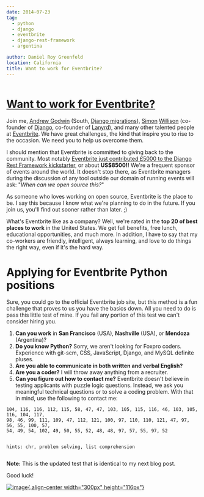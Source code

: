 ```yaml
---
date: 2014-07-23
tag:
  - python
  - django
  - eventbrite
  - django-rest-framework
  - argentina

author: Daniel Roy Greenfeld
location: California
title: Want to work for Eventbrite?
---
```


<div class="twelve wide column">
  <h1 class="ui block header">
    <div class="content">
      <a href="/want-to-work-for-eventbrite "
        >Want to work for Eventbrite?</a
      >
    </div>
  </h1>
  <p>
    Join me,
    <a href="http://www.aeracode.org/" target="_blank">Andrew Godwin</a> (South,
    <a
      href="https://docs.djangoproject.com/en/1.7/topics/migrations/"
      target="_blank"
      >Django migrations</a
    >),
    <a href="http://en.wikipedia.org/wiki/Simon_Willison" target="_blank"
      >Simon</a
    >
    <a href="http://blog.simonwillison.net/" target="_blank">Willison</a>
    (co-founder of
    <a href="http://djangoproject.com" target="_blank">Django</a>, co-founder of
    <a href="http://lanyrd.com/" target="_blank">Lanyrd</a>), and many other
    talented people at
    <a href="https://eventbrite.com" target="_blank">Eventbrite</a>. We have
    great challenges, the kind that inspire you to rise to the occasion. We need
    you to help us overcome them.
  </p>
  <p>
    I should mention that Eventbrite is committed to giving back to the
    community. Most notably
    <a
      href="https://www.kickstarter.com/projects/tomchristie/django-rest-framework-3/posts/921581"
      target="_blank"
      >Eventbrite just contributed £5000 to the Django Rest Framework
      kickstarter</a
    >, or about <strong>US$8500!!</strong> We're a frequent sponsor of events
    around the world. It doesn't stop there, as Eventbrite managers during the
    discussion of any tool outside our domain of running events will ask: "<em
      >When can we open source this?</em
    >"
  </p>
  <p>
    As someone who loves working on open source, Eventbrite is the place to be.
    I say this because I know what we're planning to do in the future. If you
    join us, you'll find out sooner rather than later. ;)
  </p>
  <p>
    What's Eventbrite like as a company? Well, we're rated in the
    <strong>top 20 of best places to work</strong> in the United States. We get
    full benefits, free lunch, educational opportunities, and much more. In
    addition, I have to say that my co-workers are friendly, intelligent, always
    learning, and love to do things the right way, even if it's the hard way.
  </p>
  <h1 id="applying-for-eventbrite-python-positions">
    Applying for Eventbrite Python positions
  </h1>
  <p>
    Sure, you could go to the official Eventbrite job site, but this method is a
    fun challenge that proves to us you have the basics down. All you need to do
    is pass this little test of mine. If you fail any portion of this test we
    can't consider hiring you.
  </p>
  <ol>
    <li>
      <strong>Can you work</strong> in <strong>San Francisco</strong> (USA),
      <strong>Nashville</strong> (USA), or <strong>Mendoza</strong> (Argentina)?
    </li>
    <li>
      <strong>Do you know Python?</strong> Sorry, we aren't looking for Foxpro
      coders. Experience with git-scm, CSS, JavaScript, Django, and MySQL
      definite pluses.
    </li>
    <li>
      <strong
        >Are you able to communicate in both written and verbal English?</strong
      >
    </li>
    <li>
      <strong>Are you a coder?</strong> I will throw away anything from a
      recruiter.
    </li>
    <li>
      <strong>Can you figure out how to contact me?</strong> Eventbrite doesn't
      believe in testing applicants with puzzle logic questions. Instead, we ask
      you meaningful technical questions or to solve a coding problem. With that
      in mind, use the following to contact me:
    </li>
  </ol>
  <!-- -->
  <pre><code>104, 116, 116, 112, 115, 58, 47, 47, 103, 105, 115, 116, 46, 103, 105, 116, 104, 117,
98, 46, 99, 111, 109, 47, 112, 121, 100, 97, 110, 110, 121, 47, 97, 56, 55, 100, 57,
54, 49, 54, 102, 49, 50, 55, 52, 48, 48, 97, 57, 55, 97, 52

hints: chr, problem solving, list comprehension
</code></pre>

  <p>
    <strong>Note:</strong> This is the updated test that is identical to my next
    blog post.
  </p>
  <p>Good luck!</p>
  <p>
    <a href="https://www.eventbrite.com" target="_blank"
      ><img
        alt="image"
        src="https://pydanny.com/static/eventbrite_logo_gradient_v2.png"
      />{.align-center width="300px" height="116px"}</a
    >
  </p>
  </div>
